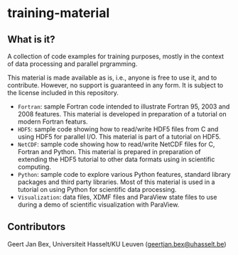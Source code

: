 training-material
=================

What is it?
-----------
A collection of code examples for training purposes, mostly in the
context of data processing and parallel prgramming.

This material is made available as is, i.e., anyone is free to use it,
and to contribute.  However, no support is guaranteed in any form.  It
is subject to the license included in this repository.

* `Fortran`: sample Fortran code intended to illustrate Fortran 95, 2003 and 2008 features.
  This material is developed in preparation of a tutorial on modern Fortran featurs.
* `HDF5`: sample code showing how to read/write HDF5 files from C and using HDF5 for parallel I/O.
  This material is part of a tutorial on HDF5.
* `NetCDF`: sample code showing how to read/write NetCDF files for C, Fortran and Python.
  This material is prepared in preparation of extending the HDF5 tutorial to other data
  formats using in scientific computing.
* `Python`: sample code to explore various Python features, standard library packages and third party libraries.
  Most of this material is used in a tutorial on using Python for scientific data processing.
* `Visualization`: data files, XDMF files and ParaView state files to use during a demo of
  scientific visualization with ParaView.

Contributors
------------
Geert Jan Bex, Universiteit Hasselt/KU Leuven (geertjan.bex@uhasselt.be)

